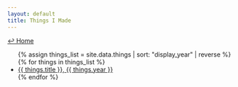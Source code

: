 ```yaml
---
layout: default
title: Things I Made 
---
```

<a href="../">↩ Home </a>
<ul>
{% assign things_list = site.data.things | sort: "display_year" | reverse %}
{% for things in things_list %}
  <li>
      <a href="{{ things.url }}">
      {{ things.title }}, {{ things.year }}
      </a>
  </li>
{% endfor %}
</ul>